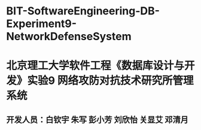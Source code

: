 # BIT-SoftwareEngineering-DB-Experiment9-NetworkDefenseSystem
# 北京理工大学软件工程《数据库设计与开发》实验9   网络攻防对抗技术研究所管理系统  
## 开发人员：白钦宇 朱写 彭小芳 刘欣怡 关显艾 邓清月
